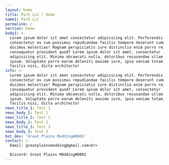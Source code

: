 ```yaml
---
layout: home
title: Park LLC | Home
name1: Park LLC
permalink: /
section: home
body1: >-
  Lorem ipsum dolor sit amet consectetur adipisicing elit. Perferendis
  consectetur ex cum possimus repudiandae facilis tempore deserunt cumque
  ducimus molestias! Magnam perspiciatis iure distinctio enim porro reiciendis
  consequatur provident quod? Lorem ipsum dolor sit amet, consectetur
  adipisicing elit. Minima obcaecati nulla, doloribus recusandae ullam quam
  ipsum. Voluptate porro earum deleniti maxime iure, ipsa veniam totam, nostrum
  facilis nisi, dicta architecto!
info: >-
  Lorem ipsum dolor sit amet consectetur adipisicing elit. Perferendis
  consectetur ex cum possimus repudiandae facilis tempore deserunt cumque
  ducimus molestias! Magnam perspiciatis iure distinctio enim porro reiciendis
  consequatur provident quod? Lorem ipsum dolor sit amet, consectetur
  adipisicing elit. Minima obcaecati nulla, doloribus recusandae ullam quam
  ipsum. Voluptate porro earum deleniti maxime iure, ipsa veniam totam, nostrum
  facilis nisi, dicta architecto!
news_title_1: Test 1
news_body_1: Test 1
news_title_2: Test 2
news_body_2: Test 2
news_title_3: Test 3
news_body_3: Test 3
bot_dev: 'Great Plains Modding#0001'
contact: |-
  Email: greatplainsmodding@gmail.com<br>

  Discord: Great Plains MOdding#0001
---
```


